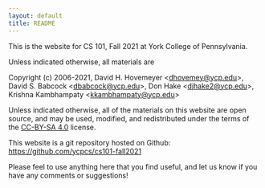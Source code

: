 ```yaml
---
layout: default
title: README
---
```


This is the website for CS 101, Fall 2021 at York College of Pennsylvania.

Unless indicated otherwise, all materials are

Copyright (c) 2006-2021, David H. Hovemeyer &lt;<dhovemey@ycp.edu>&gt;, David S. Babcock &lt;<dbabcock@ycp.edu>&gt;, Don Hake &lt;<djhake2@ycp.edu>&gt;, Krishna Kambhampaty &lt;<kkambhampaty@ycp.edu>&gt;

Unless indicated otherwise, all of the materials on this website are open source, and may be used, modified, and redistributed under the terms of the [CC-BY-SA 4.0](http://creativecommons.org/licenses/by-sa/4.0/) license.

This website is a git repository hosted on Github: <https://github.com/ycpcs/cs101-fall2021>

Please feel to use anything here that you find useful, and let us know if you have any comments or suggestions!
